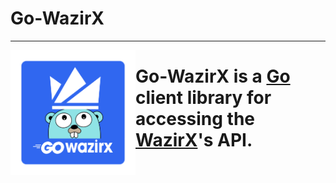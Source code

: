 # Go-WazirX
___

<img style="float:left;" width="200" src="./assets/logo.png"> 

# Go-WazirX is a [Go](http://golang.org/) client library for accessing the [WazirX](https://wazirx.com/)'s API.
